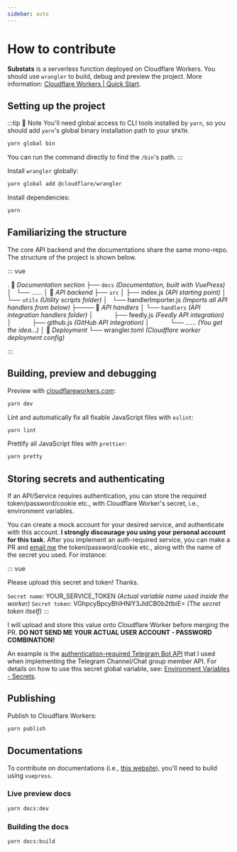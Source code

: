 ```yaml
---
sidebar: auto
---
```


# How to contribute

**Substats** is a serverless function deployed on Cloudflare Workers. You should use `wrangler` to build, debug and preview the project. More information: [Cloudflare Workers | Quick Start](https://developers.cloudflare.com/workers/quickstart).

## Setting up the project

:::tip 🚥 Note
You'll need global access to CLI tools installed by `yarn`, so you should add `yarn`'s global binary installation path to your `$PATH`.

```bash
yarn global bin
```

You can run the command directly to find the `/bin`'s path.
:::

Install `wrangler` globally:

```bash
yarn global add @cloudflare/wrangler
```

Install dependencies:

```bash
yarn
```

## Familiarizing the structure

The core API backend and the documentations share the same mono-repo. The structure of the project is shown below.

<!-- prettier-ignore-start -->
::: vue

.
📖 _Documentation section_
├── `docs`  _(Documentation, built with VuePress)_
│   └── ……
│
🚡 _API backend_
├── `src`
│   ├── index.js _(API starting point)_
│   └── `utils` _(Utility scripts folder)_
│        └── handlerImporter.js _(Imports all API handlers from below)_
├──── 🔑 _API handlers_
│        └── `handlers` _(API integration handlers folder)_
│              ├── feedly.js _(Feedly API integration)_
│              ├── github.js _(GitHub API integration)_
│              └── ……        _(You get the idea...)_
│
🚀 _Deployment_
└── wrangler.toml _(Cloudflare worker deployment config)_

:::
<!-- prettier-ignore-end -->

## Building, preview and debugging

Preview with [cloudflareworkers.com](https://cloudflareworkers.com):

```bash
yarn dev
```

Lint and automatically fix all fixable JavaScript files with `eslint`:

```bash
yarn lint
```

Prettify all JavaScript files with `prettier`:

```bash
yarn pretty
```

## Storing secrets and authenticating

If an API/Service requires authentication, you can store the required token/password/cookie etc., with Cloudflare Worker's secret, i.e., environment variables.

You can create a mock account for your desired service, and authenticate with this account. **I strongly discourage you using your personal account for this task.** After you implement an auth-required service, you can make a PR and [email me](mailto:spencer.woo@outlook.com) the token/password/cookie etc., along with the name of the secret you used. For instance:

<!-- prettier-ignore-start -->
::: vue

<p style="margin-bottom: 0.01rem;">Please upload this secret and token! Thanks.</p>

`Secret name`: YOUR_SERVICE_TOKEN _(Actual variable name used inside the worker)_
`Secret token`: VGhpcyBpcyBhIHNlY3JldCB0b2tlbiE= _(The secret token itself)_
:::
<!-- prettier-ignore-end -->

I will upload and store this value onto Cloudflare Worker before merging the PR. **DO NOT SEND ME YOUR ACTUAL USER ACCOUNT - PASSWORD COMBINATION!**

An example is the [authentication-required Telegram Bot API](https://github.com/spencerwooo/Substats/blob/master/utils/handlers/telegram.js#L1-L14) that I used when implementing the Telegram Channel/Chat group member API. For details on how to use this secret global variable, see: [Environment Variables - Secrets](https://developers.cloudflare.com/workers/reference/apis/environment-variables/).

## Publishing <Badge text="admin" />

Publish to Cloudflare Workers:

```bash
yarn publish
```

## Documentations

To contribute on documentations (i.e., [this website](https://substats.spencerwoo.com)), you'll need to build using `vuepress`.

### Live preview docs

```bash
yarn docs:dev
```

### Building the docs

```bash
yarn docs:build
```
